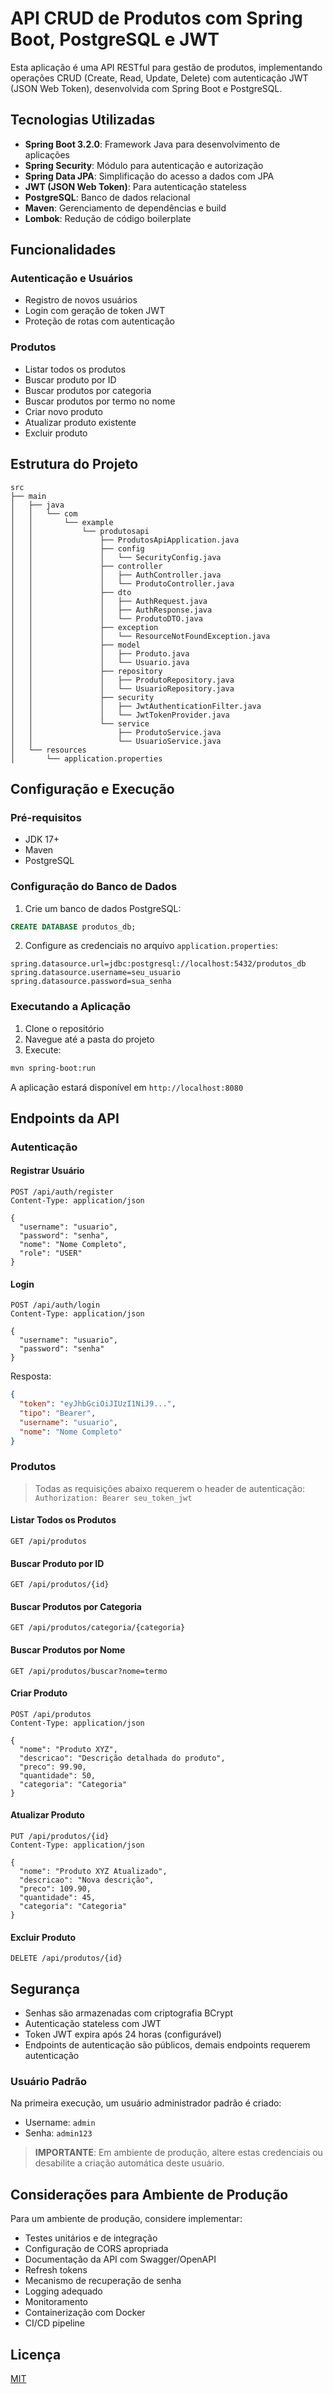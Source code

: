 # API CRUD de Produtos com Spring Boot, PostgreSQL e JWT

Esta aplicação é uma API RESTful para gestão de produtos, implementando operações CRUD (Create, Read, Update, Delete) com autenticação JWT (JSON Web Token), desenvolvida com Spring Boot e PostgreSQL.

## Tecnologias Utilizadas

- **Spring Boot 3.2.0**: Framework Java para desenvolvimento de aplicações
- **Spring Security**: Módulo para autenticação e autorização
- **Spring Data JPA**: Simplificação do acesso a dados com JPA
- **JWT (JSON Web Token)**: Para autenticação stateless
- **PostgreSQL**: Banco de dados relacional
- **Maven**: Gerenciamento de dependências e build
- **Lombok**: Redução de código boilerplate

## Funcionalidades

### Autenticação e Usuários
- Registro de novos usuários
- Login com geração de token JWT
- Proteção de rotas com autenticação

### Produtos
- Listar todos os produtos
- Buscar produto por ID
- Buscar produtos por categoria
- Buscar produtos por termo no nome
- Criar novo produto
- Atualizar produto existente
- Excluir produto

## Estrutura do Projeto

```
src
├── main
│   ├── java
│   │   └── com
│   │       └── example
│   │           └── produtosapi
│   │               ├── ProdutosApiApplication.java
│   │               ├── config
│   │               │   └── SecurityConfig.java
│   │               ├── controller
│   │               │   ├── AuthController.java
│   │               │   └── ProdutoController.java
│   │               ├── dto
│   │               │   ├── AuthRequest.java
│   │               │   ├── AuthResponse.java
│   │               │   └── ProdutoDTO.java
│   │               ├── exception
│   │               │   └── ResourceNotFoundException.java
│   │               ├── model
│   │               │   ├── Produto.java
│   │               │   └── Usuario.java
│   │               ├── repository
│   │               │   ├── ProdutoRepository.java
│   │               │   └── UsuarioRepository.java
│   │               ├── security
│   │               │   ├── JwtAuthenticationFilter.java
│   │               │   └── JwtTokenProvider.java
│   │               └── service
│   │                   ├── ProdutoService.java
│   │                   └── UsuarioService.java
│   └── resources
│       └── application.properties
```

## Configuração e Execução

### Pré-requisitos
- JDK 17+
- Maven
- PostgreSQL

### Configuração do Banco de Dados
1. Crie um banco de dados PostgreSQL:
```sql
CREATE DATABASE produtos_db;
```

2. Configure as credenciais no arquivo `application.properties`:
```properties
spring.datasource.url=jdbc:postgresql://localhost:5432/produtos_db
spring.datasource.username=seu_usuario
spring.datasource.password=sua_senha
```

### Executando a Aplicação
1. Clone o repositório
2. Navegue até a pasta do projeto
3. Execute:
```bash
mvn spring-boot:run
```

A aplicação estará disponível em `http://localhost:8080`

## Endpoints da API

### Autenticação

#### Registrar Usuário
```
POST /api/auth/register
Content-Type: application/json

{
  "username": "usuario",
  "password": "senha",
  "nome": "Nome Completo",
  "role": "USER"
}
```

#### Login
```
POST /api/auth/login
Content-Type: application/json

{
  "username": "usuario",
  "password": "senha"
}
```
Resposta:
```json
{
  "token": "eyJhbGciOiJIUzI1NiJ9...",
  "tipo": "Bearer",
  "username": "usuario",
  "nome": "Nome Completo"
}
```

### Produtos

> Todas as requisições abaixo requerem o header de autenticação:
> `Authorization: Bearer seu_token_jwt`

#### Listar Todos os Produtos
```
GET /api/produtos
```

#### Buscar Produto por ID
```
GET /api/produtos/{id}
```

#### Buscar Produtos por Categoria
```
GET /api/produtos/categoria/{categoria}
```

#### Buscar Produtos por Nome
```
GET /api/produtos/buscar?nome=termo
```

#### Criar Produto
```
POST /api/produtos
Content-Type: application/json

{
  "nome": "Produto XYZ",
  "descricao": "Descrição detalhada do produto",
  "preco": 99.90,
  "quantidade": 50,
  "categoria": "Categoria"
}
```

#### Atualizar Produto
```
PUT /api/produtos/{id}
Content-Type: application/json

{
  "nome": "Produto XYZ Atualizado",
  "descricao": "Nova descrição",
  "preco": 109.90,
  "quantidade": 45,
  "categoria": "Categoria"
}
```

#### Excluir Produto
```
DELETE /api/produtos/{id}
```

## Segurança

- Senhas são armazenadas com criptografia BCrypt
- Autenticação stateless com JWT
- Token JWT expira após 24 horas (configurável)
- Endpoints de autenticação são públicos, demais endpoints requerem autenticação

### Usuário Padrão

Na primeira execução, um usuário administrador padrão é criado:
- Username: `admin`
- Senha: `admin123`

> **IMPORTANTE**: Em ambiente de produção, altere estas credenciais ou desabilite a criação automática deste usuário.

## Considerações para Ambiente de Produção

Para um ambiente de produção, considere implementar:

- Testes unitários e de integração
- Configuração de CORS apropriada
- Documentação da API com Swagger/OpenAPI
- Refresh tokens
- Mecanismo de recuperação de senha
- Logging adequado
- Monitoramento
- Containerização com Docker
- CI/CD pipeline

## Licença

[MIT](LICENSE)
